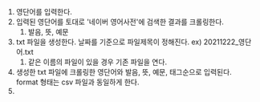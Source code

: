 1. 영단어를 입력한다.  
2. 입력된 영단어를 토대로 '네이버 영어사전'에 검색한 결과를 크롤링한다.  
    1. 발음, 뜻, 예문  
3. txt 파일을 생성한다. 날짜를 기준으로 파일제목이 정해진다. ex) 20211222_영단어.txt  
    1. 같은 이름의 파일이 있을 경우 기존 파일을 연다.  
4. 생성한 txt 파일에 크롤링한 영단어와 발음, 뜻, 예문, 태그순으로 입력된다.  
    format 형태는 csv 파일과 동일하게 한다.   
5. 